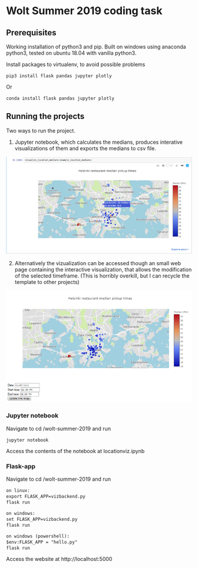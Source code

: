 # Wolt Summer 2019 coding task

## Prerequisites

Working installation of python3 and pip.
Built on windows using anaconda python3, tested on ubuntu 18.04 with vanilla python3. 

Install packages to virtualenv, to avoid possible problems

```
pip3 install flask pandas jupyter plotly
```
Or
```
conda install flask pandas jupyter plotly
```


## Running the projects

Two ways to run the project. 

1. Jupyter notebook, which calculates the medians, produces interative visualizations of them and exports the medians
to csv file. 

![Screenshot](pics/helsinki_medians_jupyter.png)


2. Alternatively the vizualization can be accessed though
an small web page containing the interactive visualization, that allows
the modification of the selected timeframe. (This is horribly overkill, but I can recycle the template to other projects)

![Screenshot](pics/hweb.PNG)
### Jupyter notebook
Navigate to cd /wolt-summer-2019 and run
```
jupyter notebook
```
Access the contents of the notebook at locationviz.ipynb
### Flask-app
Navigate to cd /wolt-summer-2019 and run

```
on linux:
export FLASK_APP=vizbackend.py
flask run
```
```
on windows:
set FLASK_APP=vizbackend.py
flask run
```
```
on windows (powershell):
$env:FLASK_APP = "hello.py"
flask run
```

Access the website at http://localhost:5000 












